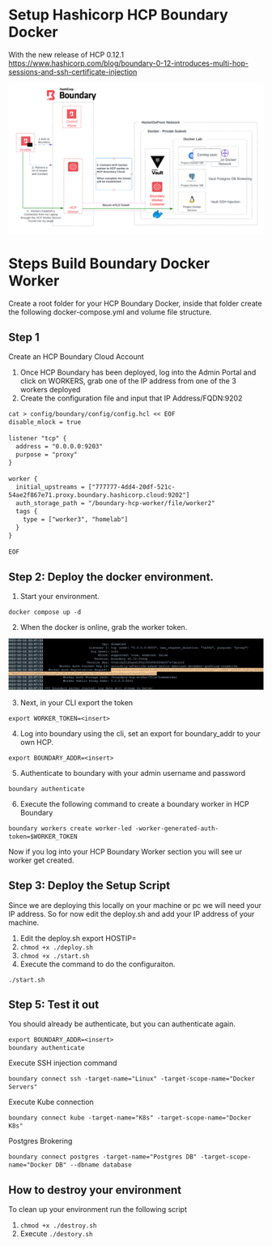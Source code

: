 # Setup Hashicorp HCP Boundary Docker

With the new release of HCP 0.12.1
https://www.hashicorp.com/blog/boundary-0-12-introduces-multi-hop-sessions-and-ssh-certificate-injection

![title](./images/dockerlab.png)

# Steps Build Boundary Docker Worker
Create a root folder for your HCP Boundary Docker, inside that folder create the following docker-compose.yml and volume file structure.

## Step 1
Create an HCP Boundary Cloud Account

1. Once HCP Boundary has been deployed, log into the Admin Portal and click on WORKERS, grab one of the IP address from one of the 3 workers deployed
2. Create the configuration file and input that IP Address/FQDN:9202 

```
cat > config/boundary/config/config.hcl << EOF
disable_mlock = true

listener "tcp" {
  address = "0.0.0.0:9203"
  purpose = "proxy"
}

worker {
  initial_upstreams = ["777777-4dd4-20df-521c-54ae2f867e71.proxy.boundary.hashicorp.cloud:9202"]
  auth_storage_path = "/boundary-hcp-worker/file/worker2"
  tags {
    type = ["worker3", "homelab"]
  }
}

EOF
```
## Step 2: Deploy the docker environment. 

1. Start your environment.
 
```
docker compose up -d
```

2. When the docker is online, grab the worker token.

![title](./images/dockerhcp.png)

3. Next, in your CLI export the token

```
export WORKER_TOKEN=<insert>
```

4. Log into boundary using the cli, set an export for boundary_addr to your own HCP.

```
export BOUNDARY_ADDR=<insert>
```

5. Authenticate to boundary with your admin username and password

```
boundary authenticate 
```

6. Execute the following command to create a boundary worker in HCP Boundary

```
boundary workers create worker-led -worker-generated-auth-token=$WORKER_TOKEN
```

Now if you log into your HCP Boundary Worker section you will see ur worker get created.


## Step 3: Deploy the Setup Script
Since we are deploying this locally on your machine or pc we will need your IP address. So for now edit the deploy.sh and add your IP address of your machine. 

1. Edit the deploy.sh export HOSTIP=<insert your pc ip>
2. ``` chmod +x ./deploy.sh ```
3. ``` chmod +x ./start.sh ```
3. Execute the command to do the configuraiton.

```
./start.sh
```


## Step 5: Test it out
You should already be authenticate, but you can authenticate again.  
```
export BOUNDARY_ADDR=<insert>
boundary authenticate 
```

Execute SSH injection command

```
boundary connect ssh -target-name="Linux" -target-scope-name="Docker Servers"
```


Execute Kube connection 

```
boundary connect kube -target-name="K8s" -target-scope-name="Docker K8s"
```


Postgres Brokering 

```
boundary connect postgres -target-name="Postgres DB" -target-scope-name="Docker DB" --dbname database
```

## How to destroy your environment
To clean up your environment run the following script
1. ``` chmod +x ./destroy.sh ```
3. Execute ``` ./destory.sh  ```
